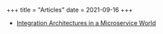 +++
title = "Articles"
date = 2021-09-16
+++

- [Integration Architectures in a Microservice World](https://conferences.isaqb.org/software-architecture-gathering/integration-architectures-in-a-microservice-world/)